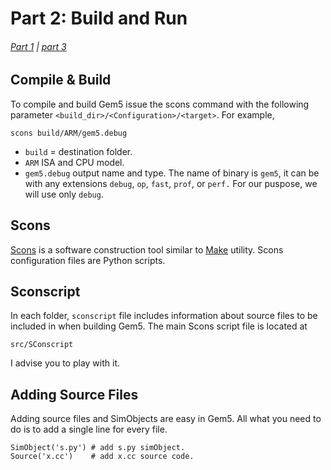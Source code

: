 # Part 2: Build and Run
###### [Part 1](index) | [part 3](debuggin)
## Compile & Build
To compile and build Gem5 issue the scons command with the following parameter `<build_dir>/<Configuration>/<target>`. For example, 
```
scons build/ARM/gem5.debug
```
* `build` = destination folder.
* `ARM` ISA and CPU model.  
* `gem5.debug` output name and type. The name of binary is `gem5`, it can be with any extensions `debug`, `op`, `fast`, `prof`, or `perf.` For our puspose, we will use only `debug`.

## Scons
[Scons](http://www.scons.org) is a software construction tool similar to [Make](https://en.wikipedia.org/wiki/Make_(software)) utility. Scons configuration files are Python scripts. 

## Sconscript
In each folder, `sconscript` file includes information about source files to be included in when building Gem5. The main Scons script file is located at 
```
src/SConscript
```
I advise you to play with it. 
## Adding Source Files
Adding source files and SimObjects are easy in Gem5. All what you need to do is to add a single line for every file. 
```
SimObject('s.py') # add s.py simObject.
Source('x.cc')    # add x.cc source code. 
```

 









